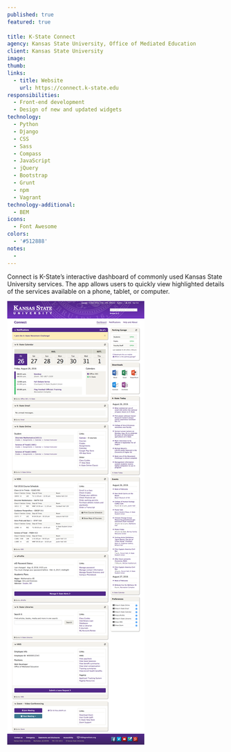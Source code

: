 ```yaml
---
published: true
featured: true

title: K-State Connect
agency: Kansas State University, Office of Mediated Education
client: Kansas State University
image:
thumb:
links:
  - title: Website
    url: https://connect.k-state.edu
responsibilities:
  - Front-end development
  - Design of new and updated widgets
technology:
  - Python
  - Django
  - CSS
  - Sass
  - Compass
  - JavaScript
  - jQuery
  - Bootstrap
  - Grunt
  - npm
  - Vagrant
technology-additional:
  - BEM
icons:
  - Font Awesome
colors:
  - '#512888'
notes:
  -
---
```


Connect is K-State’s interactive dashboard of commonly used Kansas State University services. The app allows users to quickly view highlighted details of the services available on a phone, tablet, or computer.

<div class="project-img">
  <img src="image.png" alt="K-State Connect screenshot">
</div>
